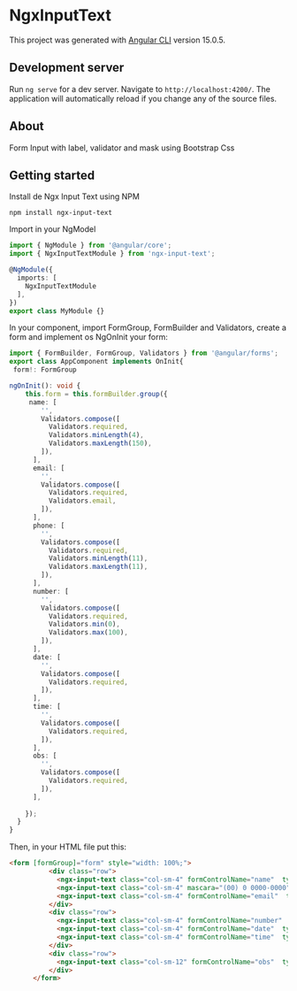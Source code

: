 # NgxInputText

This project was generated with [Angular CLI](https://github.com/angular/angular-cli) version 15.0.5.

## Development server

Run `ng serve` for a dev server. Navigate to `http://localhost:4200/`. The application will automatically reload if you change any of the source files.

## About

Form Input with label, validator and mask using Bootstrap Css

## Getting started

Install de Ngx Input Text using NPM
```
npm install ngx-input-text

```
Import in your NgModel
```typescript
import { NgModule } from '@angular/core';
import { NgxInputTextModule } from 'ngx-input-text';

@NgModule({
  imports: [
    NgxInputTextModule
  ],
})
export class MyModule {}

```

In your component, import FormGroup, FormBuilder and Validators, create a form and implement os NgOnInit your form:

```typescript
import { FormBuilder, FormGroup, Validators } from '@angular/forms';
export class AppComponent implements OnInit{
 form!: FormGroup

ngOnInit(): void {
    this.form = this.formBuilder.group({     
     name: [
        '',
        Validators.compose([
          Validators.required,
          Validators.minLength(4),
          Validators.maxLength(150),
        ]),
      ],
      email: [
        '',
        Validators.compose([
          Validators.required,
          Validators.email,
        ]),
      ],
      phone: [
        '',
        Validators.compose([
          Validators.required,
          Validators.minLength(11),
          Validators.maxLength(11),
        ]),
      ],
      number: [
        '',
        Validators.compose([
          Validators.required,
          Validators.min(0),
          Validators.max(100),
        ]),
      ],
      date: [
        '',
        Validators.compose([
          Validators.required,
        ]),
      ],
      time: [
        '',
        Validators.compose([
          Validators.required,
        ]),
      ],
      obs: [
        '',
        Validators.compose([
          Validators.required,
        ]),
      ],
    
    });
  }
}

```
Then, in your HTML file put this:

```html
<form [formGroup]="form" style="width: 100%;">
          <div class="row">
            <ngx-input-text class="col-sm-4" formControlName="name"  type="text" label="Name" id="name"  />
            <ngx-input-text class="col-sm-4" mascara="(00) 0 0000-0000" formControlName="phone"  type="text" label="Phone with mask" id="phone"  />
            <ngx-input-text class="col-sm-4" formControlName="email"  type="email" label="Email" id="email"  />
          </div>
          <div class="row">
            <ngx-input-text class="col-sm-4" formControlName="number"  type="number" label="Number" id="number"  />
            <ngx-input-text class="col-sm-4" formControlName="date"  type="date" label="Date" id="date"  />
            <ngx-input-text class="col-sm-4" formControlName="time"  type="time" label="Time" id="time"  />
          </div>
          <div class="row">
            <ngx-input-text class="col-sm-12" formControlName="obs"  type="textarea" label="Description" id="obs"  />
          </div>
      </form>
```
